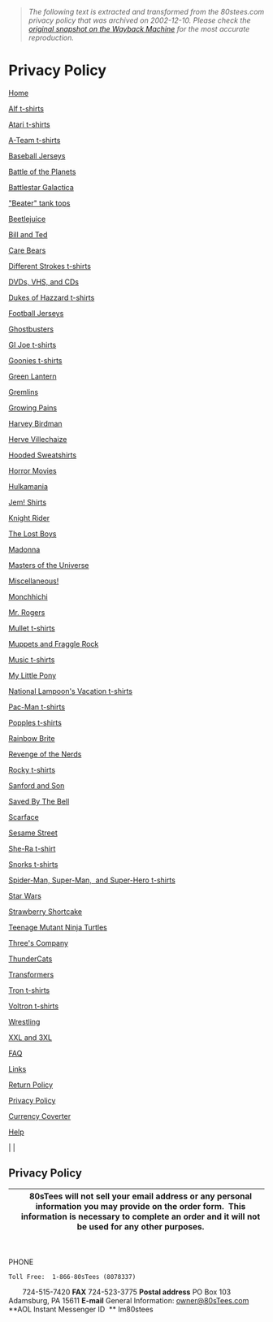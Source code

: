 > *The following text is extracted and transformed from the 80stees.com privacy policy that was archived on 2002-12-10. Please check the [original snapshot on the Wayback Machine](https://web.archive.org/web/20021210030951id_/http%3A//www.80stees.com/privacy_policy.htm) for the most accurate reproduction.*

# Privacy Policy

[Home](https://web.archive.org/web/20021210030951id_/http%3A//www.80stees.com/default.htm)

[Alf t-shirts](https://web.archive.org/web/20021210030951id_/http%3A//www.80stees.com/alf_tshirts.htm)

[Atari t-shirts](https://web.archive.org/web/20021210030951id_/http%3A//www.80stees.com/Atari_directory.htm)

[A-Team t-shirts](https://web.archive.org/web/20021210030951id_/http%3A//www.80stees.com/MrT_t-shirts_page.htm)

[ Baseball Jerseys](https://web.archive.org/web/20021210030951id_/http%3A//www.80stees.com/baseball_jerseys.htm)

[Battle of the Planets](https://web.archive.org/web/20021210030951id_/http%3A//www.80stees.com/Battle_Planets_t-shirt.htm)

[Battlestar Galactica](https://web.archive.org/web/20021210030951id_/http%3A//www.80stees.com/Battlestar_Galactica_t-shirts.htm)

["Beater" tank tops](https://web.archive.org/web/20021210030951id_/http%3A//www.80stees.com/Beater_tank_tops.htm)

[ Beetlejuice](https://web.archive.org/web/20021210030951id_/http%3A//www.80stees.com/beetlejuice_t-shirts.htm)

[ Bill and Ted](https://web.archive.org/web/20021210030951id_/http%3A//www.80stees.com/Bill_and_Ted_t-shirts_directory.htm)

[ Care Bears](https://web.archive.org/web/20021210030951id_/http%3A//www.80stees.com/Care_Bears_t-shirts.htm)

[Different Strokes t-shirts](https://web.archive.org/web/20021210030951id_/http%3A//www.80stees.com/Gary_Coleman_t-shirts.htm)

[DVDs, VHS, and CDs](https://web.archive.org/web/20021210030951id_/http%3A//www.80stees.com/DVDs.htm)

[Dukes of Hazzard t-shirts](https://web.archive.org/web/20021210030951id_/http%3A//www.80stees.com/DukesofHazzardShirts.htm)

[Football Jerseys](https://web.archive.org/web/20021210030951id_/http%3A//www.80stees.com/Football_jerseys.htm)

[ Ghostbusters](https://web.archive.org/web/20021210030951id_/http%3A//www.80stees.com/Ghostbusters_t-shirts.htm)

[GI Joe t-shirts](https://web.archive.org/web/20021210030951id_/http%3A//www.80stees.com/GIJoet-shirts.htm)

[Goonies t-shirts](https://web.archive.org/web/20021210030951id_/http%3A//www.80stees.com/Goonies_t-shirts.htm)

[ Green Lantern](https://web.archive.org/web/20021210030951id_/http%3A//www.80stees.com/Green_Lantern_shirts.htm)

[Gremlins](https://web.archive.org/web/20021210030951id_/http%3A//www.80stees.com/Gremlins_t-shirts.htm)

[ Growing Pains](https://web.archive.org/web/20021210030951id_/http%3A//www.80stees.com/Growing_Pains_shirts.htm)

[Harvey Birdman](https://web.archive.org/web/20021210030951id_/http%3A//www.80stees.com/Harvey_Birdman_adult_swim_t-shirts.htm)

[Herve Villechaize](https://web.archive.org/web/20021210030951id_/http%3A//www.80stees.com/Herve_Villechaize_t-shirts.htm)

[Hooded Sweatshirts](https://web.archive.org/web/20021210030951id_/http%3A//www.80stees.com/Hooded_sweatshirts.htm)

[Horror Movies](https://web.archive.org/web/20021210030951id_/http%3A//www.80stees.com/80stees_horror_movie_collection.htm)

[Hulkamania](https://web.archive.org/web/20021210030951id_/http%3A//www.80stees.com/Hulkamania_t-shirt.htm)

[Jem! Shirts](https://web.archive.org/web/20021210030951id_/http%3A//www.80stees.com/Jem!_t-shirts.htm)

[ Knight Rider](https://web.archive.org/web/20021210030951id_/http%3A//www.80stees.com/knight_rider_t-shirts.htm)

[The Lost Boys](https://web.archive.org/web/20021210030951id_/http%3A//www.80stees.com/the_lost_boys_t-shirts.htm)

[ Madonna](https://web.archive.org/web/20021210030951id_/http%3A//www.80stees.com/Musicshirts.htm)

[ Masters of the Universe](https://web.archive.org/web/20021210030951id_/http%3A//www.80stees.com/MastersoftheUniversePage.htm)

[ Miscellaneous!](https://web.archive.org/web/20021210030951id_/http%3A//www.80stees.com/Rubiks_Cube_shirt.htm)

[Monchhichi](https://web.archive.org/web/20021210030951id_/http%3A//www.80stees.com/Monchichi_t-shirts.htm)

[Mr. Rogers](https://web.archive.org/web/20021210030951id_/http%3A//www.80stees.com/Mr_Rogers_t-shirts.htm)

[Mullet t-shirts](https://web.archive.org/web/20021210030951id_/http%3A//www.80stees.com/Mullet_t-shirts.htm)

[ Muppets and Fraggle Rock](https://web.archive.org/web/20021210030951id_/http%3A//www.80stees.com/Muppets_directory.htm)

[Music t-shirts](https://web.archive.org/web/20021210030951id_/http%3A//www.80stees.com/Musicshirts.htm)

[My Little Pony](https://web.archive.org/web/20021210030951id_/http%3A//www.80stees.com/My_Little_Pony_t-shirts.htm)

[National Lampoon's Vacation t-shirts](https://web.archive.org/web/20021210030951id_/http%3A//www.80stees.com/National_Lampoon_vacation.htm)

[Pac-Man t-shirts](https://web.archive.org/web/20021210030951id_/http%3A//www.80stees.com/pac-manpage.htm)

[Popples t-shirts](https://web.archive.org/web/20021210030951id_/http%3A//www.80stees.com/Popples_t-shirts.htm)[ ](https://web.archive.org/web/20021210030951id_/http%3A//www.80stees.com/Popples_t-shirts.htm)

[ Rainbow Brite](https://web.archive.org/web/20021210030951id_/http%3A//www.80stees.com/rainbow_brite_tshirts.htm)

[Revenge of the Nerds](https://web.archive.org/web/20021210030951id_/http%3A//www.80stees.com/Revenge_of_the_Nerds_t-shirts.htm)

[Rocky t-shirts](https://web.archive.org/web/20021210030951id_/http%3A//www.80stees.com/Rocky_t-shirts.htm)[ ](https://web.archive.org/web/20021210030951id_/http%3A//www.80stees.com/Rocky_t-shirts.htm)

[ Sanford and Son](https://web.archive.org/web/20021210030951id_/http%3A//www.80stees.com/sanford_and_son.htm)

[Saved By The Bell](https://web.archive.org/web/20021210030951id_/http%3A//www.80stees.com/Saved_By_The_Bell_t-shirts.htm)

[Scarface](https://web.archive.org/web/20021210030951id_/http%3A//www.80stees.com/Scarface_t-shirts.htm)

[Sesame Street](https://web.archive.org/web/20021210030951id_/http%3A//www.80stees.com/Sesame_Street_t-shirts.htm)

[She-Ra t-shirt](https://web.archive.org/web/20021210030951id_/http%3A//www.80stees.com/She-Ra2.htm)

[Snorks t-shirts](https://web.archive.org/web/20021210030951id_/http%3A//www.80stees.com/snorks_t-shirts.htm)

[Spider-Man, Super-Man,  and Super-Hero t-shirts](https://web.archive.org/web/20021210030951id_/http%3A//www.80stees.com/spider-man_t-shirts.htm)

[Star Wars](https://web.archive.org/web/20021210030951id_/http%3A//www.80stees.com/Star_Wars_t-shirts.htm)

[ Strawberry Shortcake](https://web.archive.org/web/20021210030951id_/http%3A//www.80stees.com/strawberry_shortcake_t-shirts.htm)

[ Teenage Mutant Ninja Turtles](https://web.archive.org/web/20021210030951id_/http%3A//www.80stees.com/Teenage_Mutant_Ninja_Turtle_shirts_directory.htm)

[ Three's Company](https://web.archive.org/web/20021210030951id_/http%3A//www.80stees.com/Threes_Company_t-shirts.htm)

[ThunderCats](https://web.archive.org/web/20021210030951id_/http%3A//www.80stees.com/ThunderCatsPage.htm)

[ Transformers](https://web.archive.org/web/20021210030951id_/http%3A//www.80stees.com/Transformerspage.htm)

[Tron t-shirts](https://web.archive.org/web/20021210030951id_/http%3A//www.80stees.com/Tron_t-shirts.htm)

[Voltron t-shirts](https://web.archive.org/web/20021210030951id_/http%3A//www.80stees.com/Voltront-shirts.htm)

[Wrestling](https://web.archive.org/web/20021210030951id_/http%3A//www.80stees.com/World_Wrestling_Federation_Old_School_t-shirt.htm)

[ XXL and 3XL](https://web.archive.org/web/20021210030951id_/http%3A//www.80stees.com/XXLshirts.htm)

[FAQ](https://web.archive.org/web/20021210030951id_/http%3A//www.80stees.com/FAQ.htm)

[Links](https://web.archive.org/web/20021210030951id_/http%3A//www.80stees.com/links.htm)

[Return Policy](https://web.archive.org/web/20021210030951id_/http%3A//www.80stees.com/Return-policy.htm)

[Privacy Policy](https://web.archive.org/web/20021210030951id_/http%3A//www.80stees.com/privacy_policy.htm)

[Currency Coverter](http://www.fieba.net/fieba/openconverter.jsp)

[Help](https://web.archive.org/web/20021210030951id_/http%3A//www.80stees.com/feedback.htm)

| | 

## Privacy Policy

| | 80sTees will not sell your email address or any personal information you may provide on the order form.  This information is necessary to complete an order and it will not be used for any other purposes.  
---|---  
 

PHONE 

    Toll Free:  1-866-80sTees (8078337)
       724-515-7420
**FAX**
    724-523-3775
**Postal address**
    PO Box 103 Adamsburg, PA 15611
**E-mail**
    General Information: [owner@80sTees.com](mailto:owner@80stees.com)
**AOL Instant Messenger ID  **
    Im80stees
